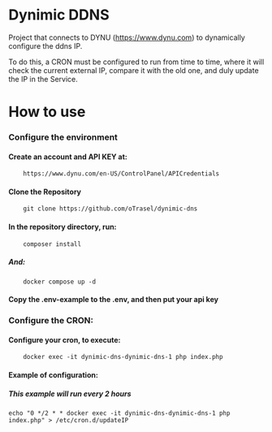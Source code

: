 
# Dynimic DDNS

Project that connects to DYNU (https://www.dynu.com) to dynamically configure the ddns IP.

To do this, a CRON must be configured to run from time to time, where it will check the current external IP, compare it with the old one, and duly update the IP in the Service.



# How to use

### Configure the environment
#### Create an account and API KEY at:
```http
    https://www.dynu.com/en-US/ControlPanel/APICredentials
```

#### Clone the Repository
```
    git clone https://github.com/oTrasel/dynimic-dns
```
#### In the repository directory, run:

```
    composer install
```
##### And:

```
    docker compose up -d
```
#### Copy the .env-example to the .env, and then put your api key
### Configure the CRON:
#### Configure your cron, to execute:
```
    docker exec -it dynimic-dns-dynimic-dns-1 php index.php
```
#### Example of configuration:
##### This example will run every 2 hours
```
echo "0 */2 * * docker exec -it dynimic-dns-dynimic-dns-1 php index.php" > /etc/cron.d/updateIP
```
